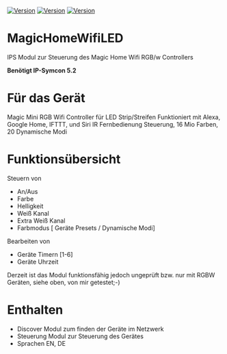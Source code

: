 [![Version](https://img.shields.io/badge/Symcon-PHPModul-red.svg)](https://www.symcon.de/service/dokumentation/entwicklerbereich/sdk-tools/sdk-php/)
[![Version](https://img.shields.io/badge/Symcon%20Version-5.0%20%3E-green.svg)](https://www.symcon.de/forum/threads/38222-IP-Symcon-5-0-verf%C3%BCgbar)
[![Version](https://img.shields.io/badge/Code-PHP-blue.svg)](https://www.symcon.de/forum/threads/38222-IP-Symcon-5-0-verf%C3%BCgbar)


# MagicHomeWifiLED
 IPS Modul zur Steuerung des Magic Home Wifi RGB/w Controllers

<B>Benötigt IP-Symcon 5.2</B>


# Für das Gerät

Magic Mini RGB Wifi Controller für LED Strip/Streifen Funktioniert mit Alexa, Google Home, IFTTT, und Siri IR Fernbedienung Steuerung, 16 Mio Farben, 20 Dynamische Modi 


# Funktionsübersicht
Steuern von
- An/Aus
- Farbe
- Helligkeit
- Weiß Kanal
- Extra Weiß Kanal
- Farbmodus [ Geräte Presets / Dynamische Modi]

Bearbeiten von
- Geräte Timern [1-6]
- Geräte Uhrzeit

Derzeit ist das Modul funktionsfähig jedoch ungeprüft bzw. nur mit RGBW Geräten, siehe oben, von mir getestet;-)

# Enthalten
- Discover Modul zum finden der Geräte im Netzwerk
- Steuerung Modul zur Steuerung des Gerätes
- Sprachen EN, DE

